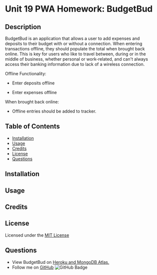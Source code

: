 # Unit 19 PWA Homework: BudgetBud

## Description

BudgetBud is an application that allows a user to add expenses and deposits to their budget with or without a connection. When entering transactions offline, they should populate the total when brought back online. This is key for users who like to travel between, during or in the middle of business, whether personal or work-related, and can't always access their banking information due to lack of a wireless connection.

Offline Functionality:

  * Enter deposits offline

  * Enter expenses offline

When brought back online:

  * Offline entries should be added to tracker.


## Table of Contents

- [Installation](#installation)
- [Usage](#usage)
- [Credits](#credits)
- [License](#license)
- [Questions](#questions)


## Installation



## Usage



## Credits



## License

Licensed under the [MIT License](LICENSE.txt)


## Questions 

- View BudgetBud on [Heroku and MongoDB Atlas.](../04-Important/MongoAtlas-Deploy.md)
- Follow me on [GitHub](https://github.com/alexbachicha)
![GitHub Badge](https://img.shields.io/github/followers/alexbachicha?label=Questions%3F&style=social)
